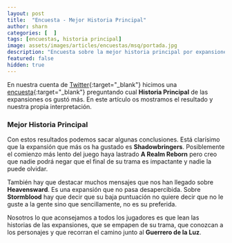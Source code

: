 ```yaml
---
layout: post
title:  "Encuesta - Mejor Historia Principal"
author: sharn
categories: [  ]
tags: [encuestas, historia principal]
image: assets/images/articles/encuestas/msq/portada.jpg
description: "Encuesta sobre la mejor historia principal por expansiones."
featured: false
hidden: true
---
```


En nuestra cuenta de [Twitter](https://twitter.com/GacetaEorzea){:target="_blank"} hicimos una [encuesta](https://twitter.com/GacetaEorzea/status/1417530378991046659){:target="_blank"} preguntando cual **Historia Principal** de las expansiones os gustó más. En este artículo os mostramos el resultado y nuestra propia interpretación.

<script src="https://cdn.jsdelivr.net/npm/chart.js"></script>

### Mejor Historia Principal

<div class="container">
    <div class="row">
        <div class="col">
            <div class="card">
                <div class="card-body">
                    <canvas id="msq"></canvas>
                </div>
            </div>
        </div>
     </div>     
</div>

<script>
var msq = document.getElementById("msq");
if (msq) {
  new Chart(msq, {
  type: 'bar',
  options: {
    indexAxis: 'y',
    plugins: {
      legend: {
        display: false
      },
    },
  },  
  data: {
      labels: [
        'Shadowbringers',
        'Heavensward',
        'Stormblood',
        'A Realm Reborn',        
      ],
      datasets: [{
        label: '',
        data: [
          64.2,
          24.4,
          6.5,
          4.9],
        backgroundColor: [          
          '#4C3FA1',
          '#406FEA',
          '#E22102',
          '#298BB0'
        ],
        axis: 'y',
      }]
    },
  });
}
</script>


Con estos resultados podemos sacar algunas conclusiones. Está clarísimo que la expansión que más os ha gustado es **Shadowbringers**. Posiblemente el comienzo más lento del juego haya lastrado **A Realm Reborn** pero creo que nadie podrá negar que el final de su trama es impactante y nadie la puede olvidar.

También hay que destacar muchos mensajes que nos han llegado sobre **Heavensward**. Es una expansión que no pasa desapercibida. Sobre **Stormblood** hay que decir que su baja puntuación no quiere decir que no le guste a la gente sino que sencillamente, no es su preferida.

Nosotros lo que aconsejamos a todos los jugadores es que lean las historias de las expansiones, que se empapen de su trama, que conozcan a los personajes y que recorran el camino junto al **Guerrero de la Luz**.